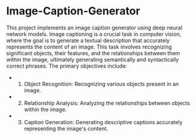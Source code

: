 # Image-Caption-Generator
This project implements an image caption generator using deep neural network models. Image captioning is a crucial task in computer vision, where the goal is to generate a textual description that accurately represents the content of an image. This task involves recognizing significant objects, their features, and the relationships between them within the image, ultimately generating semantically and syntactically correct phrases. The primary objectives include:
  - 1. Object Recognition: Recognizing various objects present in an image.
  - 2. Relationship Analysis: Analyzing the relationships between objects within the image.
   - 3. Caption Generation: Generating descriptive captions accurately representing the image's content.

